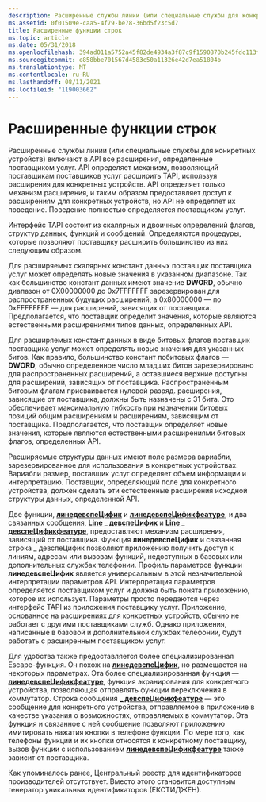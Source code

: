 ```yaml
---
description: Расширенные службы линии (или специальные службы для конкретных устройств) включают в API все расширения, определенные поставщиком услуг.
ms.assetid: 0f01509e-caa5-4f79-be78-36bd5f23c5d7
title: Расширенные функции строк
ms.topic: article
ms.date: 05/31/2018
ms.openlocfilehash: 394ad011a5752a45f82de4934a3f87c9f1590870b245fdc113f57badb4298290
ms.sourcegitcommit: e858bbe701567d4583c50a11326e42d7ea51804b
ms.translationtype: MT
ms.contentlocale: ru-RU
ms.lasthandoff: 08/11/2021
ms.locfileid: "119003662"
---
```

# <a name="extended-line-functions"></a>Расширенные функции строк

Расширенные службы линии (или специальные службы для конкретных устройств) включают в API все расширения, определенные поставщиком услуг. API определяет механизм, позволяющий поставщикам поставщиков услуг расширить TAPI, используя расширения для конкретных устройств. API определяет только механизм расширения, и таким образом предоставляет доступ к расширениям для конкретных устройств, но API не определяет их поведение. Поведение полностью определяется поставщиком услуг.

Интерфейс TAPI состоит из скалярных и двоичных определений флагов, структур данных, функций и сообщений. Определяются процедуры, которые позволяют поставщику расширить большинство из них следующим образом.

Для расширяемых скалярных констант данных поставщик поставщика услуг может определять новые значения в указанном диапазоне. Так как большинство констант данных имеют значение **DWORD**, обычно диапазон от 0X00000000 до 0x7FFFFFFF зарезервирован для распространенных будущих расширений, а 0x80000000 — по 0xFFFFFFFF — для расширений, зависящих от поставщика. Предполагается, что поставщик определит значения, которые являются естественными расширениями типов данных, определенных API.

Для расширяемых констант данных в виде битовых флагов поставщик поставщика услуг может определять новые значения для указанных битов. Как правило, большинство констант побитовых флагов — **DWORD**, обычно определенное число младших битов зарезервировано для распространенных расширений, а оставшиеся верхние доступны для расширений, зависящих от поставщика. Распространенным битовым флагам присваивается нулевой разряд. расширения, зависящие от поставщика, должны быть назначены с 31 бита. Это обеспечивает максимальную гибкость при назначении битовых позиций общим расширениям и расширениям, зависящим от поставщика. Предполагается, что поставщик определяет новые значения, которые являются естественными расширениями битовых флагов, определенных API.

Расширяемые структуры данных имеют поле размера вариабли, зарезервированное для использования в конкретных устройствах. Вариабли размер, поставщик услуг определяет объем информации и интерпретацию. Поставщик, определяющий поле для конкретного устройства, должен сделать эти естественные расширения исходной структуры данных, определенной API.

Две функции, [**линедевспеЦифик**](/windows/desktop/api/Tapi/nf-tapi-linedevspecific) и [**линедевспеЦификфеатуре**](/windows/desktop/api/Tapi/nf-tapi-linedevspecificfeature), и два связанных сообщения, [**Line \_ девспеЦифик**](line-devspecific.md) и [**Line \_ девспеЦификфеатуре**](line-devspecificfeature.md), предоставляют механизм расширения, зависящий от поставщика. Функция **линедевспеЦифик** и связанная строка \_ девспеЦифик позволяют приложению получить доступ к линиям, адресам или вызовам функций, недоступных в базовых или дополнительных службах телефонии. Профиль параметров функции **линедевспеЦифик** является универсальным в этой незначительной интерпретации параметров API. Интерпретация параметров определяется поставщиком услуг и должна быть понята приложению, которое их использует. Параметры просто передаются через интерфейс TAPI из приложения поставщику услуг. Приложение, основанное на расширениях для конкретных устройств, обычно не работает с другими поставщиками служб. Однако приложения, написанные в базовой и дополнительной службах телефонии, будут работать с расширенным поставщиком услуг.

Для удобства также предоставляется более специализированная Escape-функция. Он похож на [**линедевспеЦифик**](/windows/desktop/api/Tapi/nf-tapi-linedevspecific), но размещается на некоторых параметрах. Эта более специализированная функция — [**линедевспеЦификфеатуре**](/windows/desktop/api/Tapi/nf-tapi-linedevspecificfeature), функция экранирования для конкретного устройства, позволяющая отправлять функции переключения в коммутатор. Строка сообщения [**\_ девспеЦификфеатуре**](line-devspecificfeature.md) — это сообщение для конкретного устройства, отправляемое в приложение в качестве указания о возможностях, отправляемых в коммутатор. Эта функция и связанное с ней сообщение позволяют приложению имитировать нажатия кнопки в телефоне функции. По мере того, как телефоны функций и их кнопки относятся к конкретному поставщику, вызов функции с использованием [**линедевспеЦификфеатуре**](/windows/desktop/api/Tapi/nf-tapi-linedevspecificfeature) также зависит от поставщика.

Как упоминалось ранее, Центральный реестр для идентификаторов производителей отсутствует. Вместо этого становится доступным генератор уникальных идентификаторов (ЕКСТИДЖЕН).

 

 



